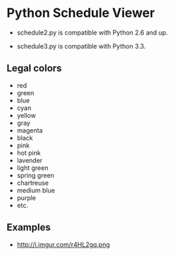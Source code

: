 Python Schedule Viewer
========

* schedule2.py is compatible with Python 2.6 and up.

* schedule3.py is compatible with Python 3.3.

Legal colors
--------
* red
* green
* blue
* cyan
* yellow
* gray
* magenta
* black
* pink
* hot pink
* lavender
* light green
* spring green
* chartreuse
* medium blue
* purple
* etc.

Examples
--------
* http://i.imgur.com/r4HL2gq.png
